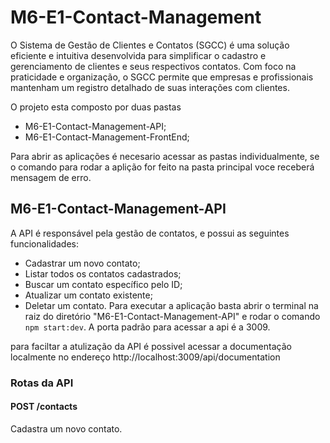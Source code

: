 # M6-E1-Contact-Management
O Sistema de Gestão de Clientes e Contatos (SGCC) é uma solução eficiente e intuitiva desenvolvida para simplificar o cadastro e gerenciamento de clientes e seus respectivos contatos. Com foco na praticidade e organização, o SGCC permite que empresas e profissionais mantenham um registro detalhado de suas interações com clientes.

O projeto esta composto por duas pastas 
- M6-E1-Contact-Management-API;
- M6-E1-Contact-Management-FrontEnd;

Para abrir as aplicações é necesario acessar as pastas individualmente, se o comando para rodar a aplição for feito na pasta principal voce receberá mensagem de erro.


## M6-E1-Contact-Management-API

A API é responsável pela gestão de contatos, e possui as seguintes funcionalidades:
- Cadastrar um novo contato;
- Listar todos os contatos cadastrados;
- Buscar um contato específico pelo ID;
- Atualizar um contato existente;
- Deletar um contato.
Para executar a aplicação basta abrir o terminal na raiz do diretório "M6-E1-Contact-Management-API"
e rodar o comando `npm start:dev`. A porta padrão para acessar a api é a 3009.

para faciltar a atulização da API é possivel acessar a documentação localmente no endereço 
http://localhost:3009/api/documentation

### Rotas da API
#### POST /contacts
Cadastra um novo contato.
